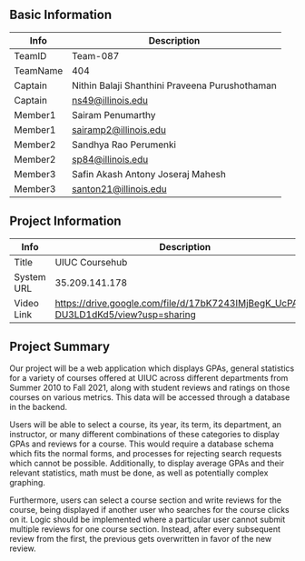 ## Basic Information

|   Info      |                   Description                    |
| ----------- | ------------------------------------------------ |
| TeamID      |                     Team-087                     |
| TeamName    |                       404                        |
| Captain     |  Nithin Balaji Shanthini Praveena Purushothaman  |
| Captain     |               ns49@illinois.edu                  |
| Member1     |                Sairam Penumarthy                 |
| Member1     |               sairamp2@illinois.edu              |
| Member2     |               Sandhya Rao Perumenki              |
| Member2     |                sp84@illinois.edu                 |
| Member3     |         Safin Akash Antony Joseraj Mahesh        |
| Member3     |              santon21@illinois.edu               |

## Project Information

|   Info      |        Description     |
| ----------- | ---------------------- |
|  Title      |      UIUC Coursehub                                                                                      |
| System URL  |                         35.209.141.178                                                                   |
| Video Link  |     https://drive.google.com/file/d/17bK7243IMjBegK_UcPAno-DU3LD1dKd5/view?usp=sharing                   |

## Project Summary
Our project will be a web application which displays GPAs, general statistics for a variety of courses offered at UIUC across different departments from Summer 2010 to Fall 2021, along with student reviews and ratings on those courses on various metrics. This data will be accessed through a database in the backend.

Users will be able to select a course, its year, its term, its department, an instructor, or many different combinations of these categories to display GPAs and reviews for a course. This would require a database schema which fits the normal forms, and processes for rejecting search requests which cannot be possible. Additionally, to display average GPAs and their relevant statistics, math must be done, as well as potentially complex graphing.

Furthermore, users can select a course section and write reviews for the course, being displayed if another user who searches for the course clicks on it. Logic should be implemented where a particular user cannot submit multiple reviews for one course section. Instead, after every subsequent review from the first, the previous gets overwritten in favor of the new review.
